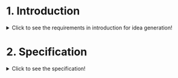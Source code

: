 # 1. Introduction

<details>
  <summary>Click to see the requirements in introduction for idea generation!</summary>

 #### 1.1 History ( The existing source)
   * Initiators of the original project: ...
   * URL of the original project: ...
   * URL of other related project: ...
 
   </details>
   
  # 2. Specification

 <details>
  <summary>Click to see the specification!</summary>
  
  #### 2.1 Stakeholders
  
  * Stakeholder name 1
  * ...
  
  *The link below can be used to define the stakeholders of your project/product.*
  
  <a href="https://app.diagrams.net/?libs=general#Hamerezoji1362%2Fdrawio-github%2Fmaster%2FStakeholder%20diagram%20for%20template.drawio" target="_blank">Edit As New</a> | <a href="https://app.diagrams.net/?libs=general#Hamerezoji1362%2Fdrawio-github%2Fmaster%2FStakeholder%20diagram%20for%20template.png">Edit in diagrams.net</a>
  
 #### 2.2 External interfaces
  
   * Stakeholder name 1
      * Flow 1
      * ...
  
   *The link below can be used to define the external interfaces of your project/product.*
  
  <a href="https://app.diagrams.net/#Hamerezoji1362%2Fdrawio-github%2Fmaster%2FExternal%20interfaces%20for%20template.drawio">Edit As New</a> | <a href="https://app.diagrams.net/#Hamerezoji1362%2Fdrawio-github%2Fmaster%2FExternal%20interfaces%20for%20template.drawio">Edit in diagrams.net</a>

  #### 2.3 Services
 
   * Services to stakeholder 1
       * Service 1.1
       * ...
  
  #### 2.4 Constraints
 
   * Constraint 1
   * ...
  
   #### 2.5 Requirements
  
   * Requirement 1
   * ...
 </details>
